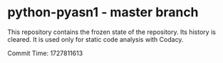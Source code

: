 # python-pyasn1 - master branch

This repository contains the frozen state of the repository.
Its history is cleared. It is used only for static code
analysis with Codacy.

Commit Time: 1727811613